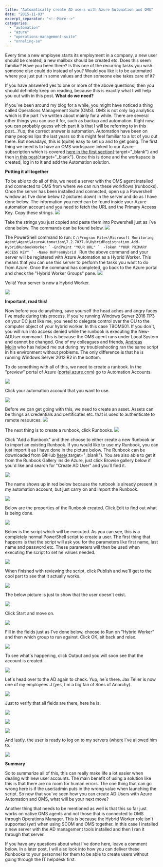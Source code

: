 ```yaml
---
title: "Automatically create AD users with Azure Automation and OMS"
date: "2015-11-03"
excerpt_separator: "<!--More-->"
categories: 
  - "automation"
  - "azure"
  - "operations-management-suite"
  - "orneling-se"
---
```


Every time a new employee starts its employment in a company, a new user should be created, a new mailbox should be created etc. Does this seem familiar? Have you been there? Is this one of the recurring tasks you wish someone else could do instead of you? Would you like it to be automated where you just put in some values and then someone else takes care of it?

If you have answered yes to one or more of the above questions, then you should definitely keep on reading, because this is exactly what I will help you out with in this post. **What do we need?**
<!--More-->

If you´ve been around my blog for a while, you might have noticed a thing called Operations Management Suite (OMS). OMS is not only log analytics which is the part I´ve written about mainly for a while. There are several other things you can use it for, such as backup and automation. Right now, you can probably guess which part it is that I will be referring to in this post…Yup, the correct answer is automation. Automation have been on many peoples lips the last years so this might feel familiar to a lot of you out there. But nowadays, this is (quite) easy to set up and to get going. The first thing we need is to have an OMS workspace linked to our Azure subscription which is covered [here in the first section](https://blog.orneling.se/2015/06/onboarding-operations-management-suite-part-1){:target="_blank"} and then [in this post](https://blog.orneling.se/2015/06/onboarding-operations-management-suite-part-2){:target="_blank"}. Once this is done and the workspace is created, log in to it and add the Automation solution.

**Putting it all together**

To be able to do all of this, we need a server with the OMS agent installed and connected to OMS from where we can run these workflows (runbooks). Once the server has been installed and connected, open up a Powershell window as I´ve done below (2 pictures down) in the server and do as I have done below. The information you need can be found inside your Azure automation account and you need to fetch the URL and the Primary Access Key. Copy these strings. 
![](https://blog.orneling.se/assets/images/2015/11/create_ad_user_1.png)

Take the strings you just copied and paste them into Powershell just as I´ve done below. The commands can be found below.
![](https://blog.orneling.se/assets/images/2015/11/create_ad_user_2.png)

The PowerShell command to run: `` C:\Program Files\Microsoft Monitoring Agent\Agent\AzureAutomation\7.2.7037.0\HybridRegistration Add-HybridRunbookWorker ` `` ``-EndPoint "YOUR URL" ` `` ``-Token "YOUR PRIMARY ACCESS KEY" ` `` `-Name OnPremHybrid ` Run the above command and your server will be registered with Azure Automation as a Hybrid Worker. This means that you can use this server to perform the tasks you want to do from Azure. Once the command has completed, go back to the Azure portal and check the "Hybrid Worker Groups" pane.
![](https://blog.orneling.se/assets/images/2015/11/create_ad_user_3.png)

Voilá! Your server is now a Hybrid Worker.

![](https://blog.orneling.se/assets/images/2015/11/create_ad_user_4.png)

**Important, read this!**

Now before you do anything, save yourself the head aches and angry faces I´ve made during this process. If you´re running Windows Server 2016 TP3 on your DC just like me, you need to delegate control over the OU to the computer object of your hybrid worker. In this case TBOMS01. If you don´t, you will run into access denied while the runbook is executing the New-ADUser command. This is because the OMS agent runs under Local System and cannot be changed. One of my colleagues and friends, [Andreas Molin](http://guidestomicrosoft.com) who has helped me out during my troubleshooting ran the same script in his environment without problems. The only difference is that he is running Windows Server 2012 R2 in the bottom.

To do something with all of this, we need to create a runbook. In the "preview" portal of Azure ([portal.azure.com](https://portal.azure.com)) go to Automation Accounts.

![](https://blog.orneling.se/assets/images/2015/11/create_ad_user_5.png)

Click your automation account that you want to use.

![](https://blog.orneling.se/assets/images/2015/11/create_ad_user_6.png)

Before we can get going with this, we need to create an asset. Assets can be things as credentials and certificates etc. that is used to authenticate to remote resources.
![](https://blog.orneling.se/assets/images/2015/11/create_ad_user_7.png)

The next thing is to create a runbook, click Runbooks.
![](https://blog.orneling.se/assets/images/2015/11/create_ad_user_8.png)

Click "Add a Runbook" and then choose to either create a new Runbook or to import an existing Runbook. If you would like to use my Runbook, you can just import it as I have done in the picture below. The Runbook can be downloaded from GitHub [here](https://github.com/DanielOrneling/OMS-Automation---Create-AD-User/){:target="_blank"}. You are also able to get it from the Runbook Gallery inside Azure, just click Browse gallery below if you´d like and search for "Create AD User" and you´ll find it.

![](https://blog.orneling.se/assets/images/2015/11/create_ad_user_9.png)

The name shows up in red below because the runbook is already present in my automation account, but just carry on and import the Runbook.

![](https://blog.orneling.se/assets/images/2015/11/create_ad_user_10.png)

Below are the properties of the Runbook created. Click Edit to find out what is being done.

![](https://blog.orneling.se/assets/images/2015/11/create_ad_user_11.png)

Below is the script which will be executed. As you can see, this is a completely normal PowerShell script to create a user. The first thing that happens is that the script will ask you for the parameters like first name, last name and password etc. These parameters will then be used when executing the script to set he values needed.

![](https://blog.orneling.se/assets/images/2015/11/create_ad_user_12.png)

When finished with reviewing the script, click Publish and we´ll get to the cool part to see that it actually works.

![](https://blog.orneling.se/assets/images/2015/11/create_ad_user_13.png)

The below picture is just to show that the user doesn´t exist.

![](https://blog.orneling.se/assets/images/2015/11/create_ad_user_14.png)

Click Start and move on.

![](https://blog.orneling.se/assets/images/2015/11/create_ad_user_15.png)

Fill in the fields just as I´ve done below, choose to Run on "Hybrid Worker" and then which group to run against. Click OK, sit back and relax.

![](https://blog.orneling.se/assets/images/2015/11/create_ad_user_16.png)

To see what´s happening, click Output and you will soon see that the account is created.

![](https://blog.orneling.se/assets/images/2015/11/create_ad_user_17.png)

Let´s head over to the AD again to check. Yup, he´s there. Jax Teller is now one of my employees J (yes, I´m a big fan of Sons of Anarchy).

![](https://blog.orneling.se/assets/images/2015/11/create_ad_user_18.png)

Just to verify that all fields are there, here he is.

![](https://blog.orneling.se/assets/images/2015/11/create_ad_user_19.png)

![](https://blog.orneling.se/assets/images/2015/11/create_ad_user_20.png)

![](https://blog.orneling.se/assets/images/2015/11/create_ad_user_11.png)

And lastly, the user is ready to log on to my servers (where I´ve allowed him to.

![](https://blog.orneling.se/assets/images/2015/11/create_ad_user_22.png)

**Summary**

So to summarize all of this, this can really make life a lot easier when dealing with new user accounts. The main benefit of using a solution like this is that there are no room for human errors. The one thing that can go wrong here is if the user/admin puts in the wrong value when launching the script. So now that you´ve seen how you can create AD Users with Azure Automation and OMS, what will be your next move?

Another thing that needs to be mentioned as well is that this so far just works on native OMS agents and not those that is connected to OMS through Operations Manager. This is because the Hybrid Worker role isn´t supported (_yet_) when using SCOM and OMS together. In this case I installed a new server with the AD management tools installed and then I ran it through that server.

If you have any questions about what I´ve done here, leave a comment below. In a later post, I will also look into how you can deliver these Runbooks to your personnel for them to be able to create users without going through the IT helpdesk first.

